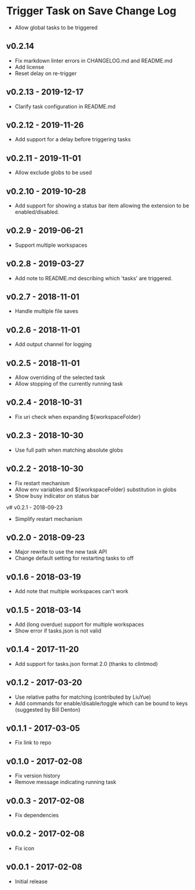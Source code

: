 # Trigger Task on Save Change Log

- Allow global tasks to be triggered

## v0.2.14

- Fix markdown linter errors in CHANGELOG.md and README.md
- Add license
- Reset delay on re-trigger

## v0.2.13 - 2019-12-17

- Clarify task configuration in README.md

## v0.2.12 - 2019-11-26

- Add support for a delay before triggering tasks

## v0.2.11 - 2019-11-01

- Allow exclude globs to be used

## v0.2.10 - 2019-10-28

- Add support for showing a status bar item allowing the extension to be enabled/disabled.

## v0.2.9 - 2019-06-21

- Support multiple workspaces

## v0.2.8 - 2019-03-27

- Add note to README.md describing which 'tasks' are triggered.

## v0.2.7 - 2018-11-01

- Handle multiple file saves

## v0.2.6 - 2018-11-01

- Add output channel for logging

## v0.2.5 - 2018-11-01

- Allow overriding of the selected task
- Allow stopping of the currently running task

## v0.2.4 - 2018-10-31

- Fix uri check when expanding ${workspaceFolder}

## v0.2.3 - 2018-10-30

- Use full path when matching absolute globs

## v0.2.2 - 2018-10-30

- Fix restart mechanism
- Allow env variables and ${workspaceFolder} substitution in globs
- Show busy indicator on status bar

v# v0.2.1 - 2018-09-23

- Simplify restart mechanism

## v0.2.0 - 2018-09-23

- Major rewrite to use the new task API
- Change default setting for restarting tasks to off

## v0.1.6 - 2018-03-19

- Add note that multiple workspaces can't work

## v0.1.5 - 2018-03-14

- Add (long overdue) support for multiple workspaces
- Show error if tasks.json is not valid

## v0.1.4 - 2017-11-20

- Add support for tasks.json format 2.0 (thanks to clintmod)

## v0.1.2 - 2017-03-20

- Use relative paths for matching (contributed by LiuYue)
- Add commands for enable/disable/toggle which can be bound to keys (suggested by Bill Denton)

## v0.1.1 - 2017-03-05

- Fix link to repo

## v0.1.0 - 2017-02-08

- Fix version history
- Remove message indicating running task

## v0.0.3 - 2017-02-08

- Fix dependencies

## v0.0.2 - 2017-02-08

- Fix icon

## v0.0.1 - 2017-02-08

- Initial release
